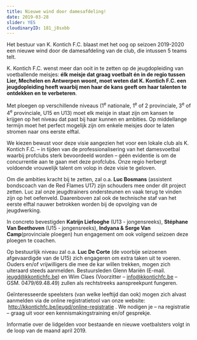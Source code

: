 ```yaml
---
title: Nieuwe wind door damesafdeling!
date: 2019-03-28
slider: YES
cloudinaryID: 181_j8sxbb
---
```

<p>Het bestuur van K. Kontich F.C. blaast met het oog op seizoen 2019-2020 een nieuwe wind door de damesafdeling van de club, die intussen 5 teams telt.</p>
<p>K. Kontich F.C. wenst meer dan ooit in te zetten op de jeugdopleiding van voetballende meisjes: <strong>&eacute;lk meisje dat graag voetbalt &eacute;n in de regio tussen Lier, Mechelen en Antwerpen woont, moet weten dat K. Kontich F.C. een jeugdopleiding heeft waarbij men haar de kans geeft om haar talenten te ontdekken en te verbeteren</strong>.</p>
<p>Met ploegen op verschillende niveaus (1<sup>e</sup> nationale, 1<sup>e</sup> of 2 provinciale, 3<sup>e</sup> of 4<sup>e</sup> provinciale, U15 en U13) moet elk meisje in staat zijn om kansen te krijgen op het niveau dat past bij haar kunnen en ambities. Op middellange termijn moet het perfect mogelijk zijn om enkele meisjes door te laten stromen naar ons eerste elftal.</p>
<p>We kiezen bewust voor deze visie aangezien het voor een lokale club als K. Kontich F.C. &ndash; in tijden van de professionalisering van het damesvoetbal waarbij profclubs sterk bevoordeeld worden &ndash; g&eacute;&eacute;n evidentie is om de concurrentie aan te gaan met deze profclubs. Onze regio herbergt voldoende vrouwelijk talent om volop in deze visie te geloven.</p>
<p>Om die ambities kracht bij te zetten, zal o.a. <strong>Luc Bosmans</strong> (assistent bondscoach van de Red Flames U17) zijn schouders mee onder dit project zetten. Luc zal onze jeugdtrainers ondersteunen en vaak terug te vinden zijn op het oefenveld. Daarenboven zal ook de technische staf van het eerste elftal nauwer betrokken worden bij de opvolging van de jeugdwerking.</p>
<p>In concreto bevestigden <strong>Katrijn Liefooghe</strong> (U13 - jongensreeks), <strong>St&eacute;phane Van Beethoven</strong> (U15 - jongensreeks), <strong>Indyana &amp; Serge Van Camp</strong>(provinciale ploegen) hun engagement om ook volgend seizoen deze ploegen te coachen.</p>
<p>Op bestuurlijk niveau zal o.a. <strong>Luc De Corte</strong> (de voorbije seizoenen afgevaardigde van de U15) zich engageren om extra taken uit te voeren. Ouders en/of vrijwilligers die mee de kar willen trekken, mogen zich uiteraard steeds aanmelden. Bestuursleden Glenn Mari&euml;n (E-mail. <a href="mailto:jeugd@kkontichfc.be">jeugd@kkontichfc.be</a>) en Wim Claes (Voorzitter &ndash; <a href="mailto:info@kkontichfc.be">info@kkontichfc.be</a> &ndash; GSM. 0479/69.48.49) zullen als rechtstreeks aanspreekpunt fungeren.</p>
<p>Ge&iuml;nteresseerde speelsters (van welke leeftijd dan ook) mogen zich alvast aanmelden via de online registratietool van onze website: &nbsp;<a href="http://kkontichfc.be/jeugd/online-registratie">http://kkontichfc.be/jeugd/online-registratie</a> . We nodigen je &ndash; na registratie &ndash; graag uit voor een kennismakingstraining en/of gesprekje.</p>
<p>Informatie over de lidgelden voor bestaande en nieuwe voetbalsters volgt in de loop van de maand april 2019.</p>